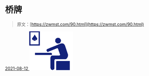 <!--yml
category: 未分类
date: 0001-01-01 00:00:00
--->

# 桥牌

> 原文：[https://zwmst.com/90.html](https://zwmst.com/90.html)

   [ <time datetime="2021-08-12T08:59:31+08:00"> 2021-08-12 </time> ](https://zwmst.com/%e6%a1%a5%e7%89%8c)  [![](img/453be72b5c8c453d6d5f6eb488c5ddb3.png)](https://zwmst.com/wp-content/uploads/2021/08/1628729971-f4b11f6242327de.png)